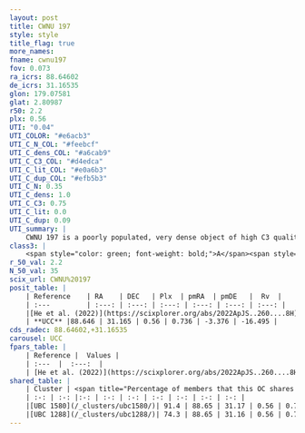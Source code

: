 ```yaml
---
layout: post
title: CWNU 197
style: style
title_flag: true
more_names: 
fname: cwnu197
fov: 0.073
ra_icrs: 88.64602
de_icrs: 31.16535
glon: 179.07581
glat: 2.80987
r50: 2.2
plx: 0.56
UTI: "0.04"
UTI_COLOR: "#e6acb3"
UTI_C_N_COL: "#feebcf"
UTI_C_dens_COL: "#a6cab9"
UTI_C_C3_COL: "#d4edca"
UTI_C_lit_COL: "#e0a6b3"
UTI_C_dup_COL: "#efb5b3"
UTI_C_N: 0.35
UTI_C_dens: 1.0
UTI_C_C3: 0.75
UTI_C_lit: 0.0
UTI_C_dup: 0.09
UTI_summary: |
    CWNU 197 is a poorly populated, very dense object of high C3 quality. It was recently reported in the literature.<br><br><span style="color: #99180f; font-weight: bold;">Warning: </span>This is very likely a duplicate object, which shares a large percentage of members with at least one previously reported entry.
class3: |
    <span style="color: green; font-weight: bold;">A</span><span style="color: #FFC300; font-weight: bold;">B</span>
r_50_val: 2.2
N_50_val: 35
scix_url: CWNU%20197
posit_table: |
    | Reference    | RA    | DEC   | Plx  | pmRA  | pmDE   |  Rv  |
    | :---         | :---: | :---: | :---: | :---: | :---: | :---: |
    |[He et al. (2022)](https://scixplorer.org/abs/2022ApJS..260....8H) | 88.63 | 31.161 | 0.56 | 0.73 | -3.37 | -- |
    | **UCC** |88.646 | 31.165 | 0.56 | 0.736 | -3.376 | -16.495 | 
cds_radec: 88.64602,+31.16535
carousel: UCC
fpars_table: |
    | Reference |  Values |
    | :---  |  :---:  |
    | [He et al. (2022)](https://scixplorer.org/abs/2022ApJS..260....8H) | `AG=0.95, m-M=11.7, logAge=7.5, Z=0.03` |
shared_table: |
    | Cluster | <span title="Percentage of members that this OC shares with the ones listed">%</span>   | RA   | DEC   | Plx   | pmRA  | pmDE  | Rv | UTI |
    | :-: | :-: |:-: | :-: | :-: | :-: | :-: | :-: | :-: |
    |[UBC 1580](/_clusters/ubc1580/)| 91.4 | 88.65 | 31.17 | 0.56 | 0.73 | -3.38 | -16.49 |0.58 |
    |[UBC 1288](/_clusters/ubc1288/)| 74.3 | 88.65 | 31.16 | 0.56 | 0.74 | -3.38 | -16.49 |0.45 |
---
```

